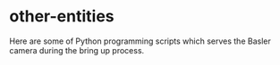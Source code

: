 # other-entities
Here are some of Python programming scripts which serves the Basler camera during the bring up process. 
